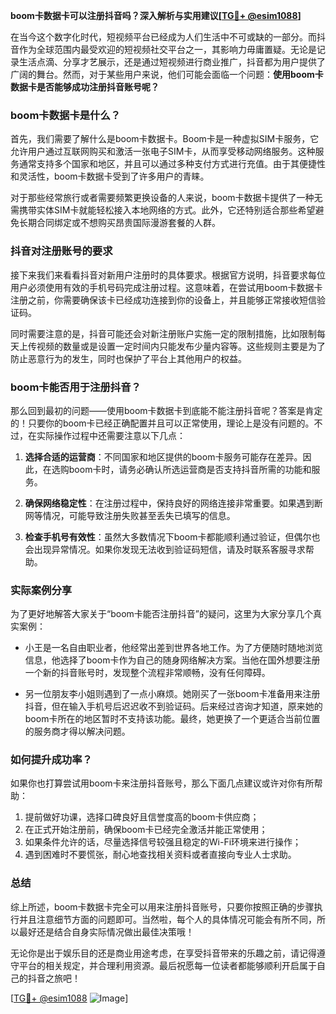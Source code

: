 **boom卡数据卡可以注册抖音吗？深入解析与实用建议[[TG💪+ @esim1088](https://t.me/s/esim1088)]**

在当今这个数字化时代，短视频平台已经成为人们生活中不可或缺的一部分。而抖音作为全球范围内最受欢迎的短视频社交平台之一，其影响力毋庸置疑。无论是记录生活点滴、分享才艺展示，还是通过短视频进行商业推广，抖音都为用户提供了广阔的舞台。然而，对于某些用户来说，他们可能会面临一个问题：**使用boom卡数据卡是否能够成功注册抖音账号呢？**

### boom卡数据卡是什么？

首先，我们需要了解什么是boom卡数据卡。Boom卡是一种虚拟SIM卡服务，它允许用户通过互联网购买和激活一张电子SIM卡，从而享受移动网络服务。这种服务通常支持多个国家和地区，并且可以通过多种支付方式进行充值。由于其便捷性和灵活性，boom卡数据卡受到了许多用户的青睐。

对于那些经常旅行或者需要频繁更换设备的人来说，boom卡数据卡提供了一种无需携带实体SIM卡就能轻松接入本地网络的方式。此外，它还特别适合那些希望避免长期合同绑定或不想购买昂贵国际漫游套餐的人群。

### 抖音对注册账号的要求

接下来我们来看看抖音对新用户注册时的具体要求。根据官方说明，抖音要求每位用户必须使用有效的手机号码完成注册过程。这意味着，在尝试用boom卡数据卡注册之前，你需要确保该卡已经成功连接到你的设备上，并且能够正常接收短信验证码。

同时需要注意的是，抖音可能还会对新注册账户实施一定的限制措施，比如限制每天上传视频的数量或是设置一定时间内只能发布少量内容等。这些规则主要是为了防止恶意行为的发生，同时也保护了平台上其他用户的权益。

### boom卡能否用于注册抖音？

那么回到最初的问题——使用boom卡数据卡到底能不能注册抖音呢？答案是肯定的！只要你的boom卡已经正确配置并且可以正常使用，理论上是没有问题的。不过，在实际操作过程中还需要注意以下几点：

1. **选择合适的运营商**：不同国家和地区提供的boom卡服务可能存在差异。因此，在选购boom卡时，请务必确认所选运营商是否支持抖音所需的功能和服务。
   
2. **确保网络稳定性**：在注册过程中，保持良好的网络连接非常重要。如果遇到断网等情况，可能导致注册失败甚至丢失已填写的信息。
   
3. **检查手机号有效性**：虽然大多数情况下boom卡都能顺利通过验证，但偶尔也会出现异常情况。如果你发现无法收到验证码短信，请及时联系客服寻求帮助。

### 实际案例分享

为了更好地解答大家关于“boom卡能否注册抖音”的疑问，这里为大家分享几个真实案例：

- 小王是一名自由职业者，他经常出差到世界各地工作。为了方便随时随地浏览信息，他选择了boom卡作为自己的随身网络解决方案。当他在国外想要注册一个新的抖音账号时，发现整个流程非常顺畅，没有任何障碍。
  
- 另一位朋友李小姐则遇到了一点小麻烦。她刚买了一张boom卡准备用来注册抖音，但在输入手机号后迟迟收不到验证码。后来经过咨询才知道，原来她的boom卡所在的地区暂时不支持该功能。最终，她更换了一个更适合当前位置的服务商才得以解决问题。

### 如何提升成功率？

如果你也打算尝试用boom卡来注册抖音账号，那么下面几点建议或许对你有所帮助：

1. 提前做好功课，选择口碑良好且信誉度高的boom卡供应商；
2. 在正式开始注册前，确保boom卡已经完全激活并能正常使用；
3. 如果条件允许的话，尽量选择信号较强且稳定的Wi-Fi环境来进行操作；
4. 遇到困难时不要慌张，耐心地查找相关资料或者直接向专业人士求助。

### 总结

综上所述，boom卡数据卡完全可以用来注册抖音账号，只要你按照正确的步骤执行并且注意细节方面的问题即可。当然啦，每个人的具体情况可能会有所不同，所以最好还是结合自身实际情况做出最佳决策哦！

无论你是出于娱乐目的还是商业用途考虑，在享受抖音带来的乐趣之前，请记得遵守平台的相关规定，并合理利用资源。最后祝愿每一位读者都能够顺利开启属于自己的抖音之旅吧！

[[TG💪+ @esim1088](https://t.me/s/esim1088) ![Image](https://i.postimg.cc/4NQfJmqS/Snipaste-2025-05-13-00-14-12.png)]